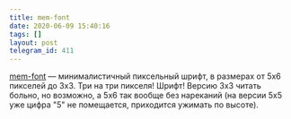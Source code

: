 ```yaml
---
title: mem-font
date: 2020-06-09 15:40:16
tags: []
layout: post
telegram_id: 411
---
```


[mem-font](https://github.com/oddoid/mem-font) — минималистичный пиксельный шрифт, в размерах от 5x6 пикселей до 3x3. Три на три пикселя! Шрифт! Версию 3x3 читать больно, но возможно, а 5x6 так вообще без нареканий (на версии 5x5 уже цифра "5" не помещается, приходится ужимать по высоте).
